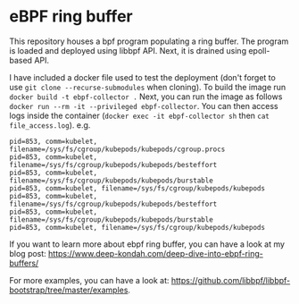 # eBPF ring buffer 
This repository houses a bpf program populating a ring buffer. The program is loaded and deployed using 
libbpf API. Next, it is drained using epoll-based API. 

I have included a docker file used to test the deployment (don't forget to use `git clone --recurse-submodules` when cloning). To build the image run ` docker build -t ebpf-collector .`
Next, you can run the image as follows `docker run --rm -it --privileged ebpf-collector`.
You can then access logs inside the container (`docker exec -it ebpf-collector sh` then `cat file_access.log`). 
e.g.

```
pid=853, comm=kubelet, filename=/sys/fs/cgroup/kubepods/kubepods/cgroup.procs
pid=853, comm=kubelet, filename=/sys/fs/cgroup/kubepods/kubepods/besteffort
pid=853, comm=kubelet, filename=/sys/fs/cgroup/kubepods/kubepods/burstable
pid=853, comm=kubelet, filename=/sys/fs/cgroup/kubepods/kubepods
pid=853, comm=kubelet, filename=/sys/fs/cgroup/kubepods/kubepods/besteffort
pid=853, comm=kubelet, filename=/sys/fs/cgroup/kubepods/kubepods/burstable
pid=853, comm=kubelet, filename=/sys/fs/cgroup/kubepods/kubepods
``` 
If you want to learn more about ebpf ring buffer, you can have a look at my blog post: https://www.deep-kondah.com/deep-dive-into-ebpf-ring-buffers/

For more examples, you can have a look at: https://github.com/libbpf/libbpf-bootstrap/tree/master/examples.